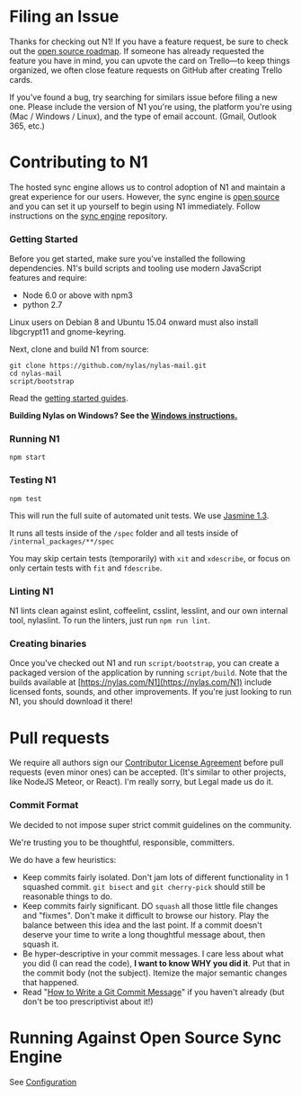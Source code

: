 # Filing an Issue

Thanks for checking out N1! If you have a feature request, be sure to check out the [open source roadmap](http://trello.com/b/hxsqB6vx/n1-open-source-roadmap). If someone has already requested
the feature you have in mind, you can upvote the card on Trello—to keep things organized, we
often close feature requests on GitHub after creating Trello cards.

If you've found a bug, try searching for similars issue before filing a new one. Please include
the version of N1 you're using, the platform you're using (Mac / Windows / Linux), and the
type of email account. (Gmail, Outlook 365, etc.)

# Contributing to N1

The hosted sync engine allows us to control adoption of N1 and maintain a great
experience for our users. However, the sync engine is
[open source](https://github.com/nylas/sync-engine) and you can set it
up yourself to begin using N1 immediately. Follow instructions on the [sync
engine](https://github.com/nylas/sync-engine) repository.

### Getting Started

Before you get started, make sure you've installed the following dependencies.
N1's build scripts and tooling use modern JavaScript features and require:

 - Node 6.0 or above with npm3
 - python 2.7

Linux users on Debian 8 and Ubuntu 15.04 onward must also install libgcrypt11
and gnome-keyring.

Next, clone and build N1 from source:

    git clone https://github.com/nylas/nylas-mail.git
    cd nylas-mail
    script/bootstrap

Read the [getting started guides](https://nylas.github.io/N1/getting-started/).

**Building Nylas on Windows? See the [Windows instructions.](https://github.com/nylas/nylas-mail/blob/master/docs/Windows.md)**

### Running N1

    npm start

### Testing N1

    npm test

This will run the full suite of automated unit tests. We use [Jasmine 1.3](http://jasmine.github.io/1.3/introduction.html).

It runs all tests inside of the `/spec` folder and all tests inside of
`/internal_packages/**/spec`

You may skip certain tests (temporarily) with `xit` and `xdescribe`, or focus on only certain tests with `fit` and `fdescribe`.

### Linting N1

N1 lints clean against eslint, coffeelint, csslint, lesslint, and our own internal
tool, nylaslint. To run the linters, just run `npm run lint`.

### Creating binaries

Once you've checked out N1 and run `script/bootstrap`, you can create a packaged
version of the application by running `script/build`. Note that the builds
available at [https://nylas.com/N1](https://nylas.com/N1) include licensed
fonts, sounds, and other improvements. If you're just looking to run N1, you
should download it there!


# Pull requests

We require all authors sign our [Contributor License
Agreement](https://www.nylas.com/cla.html) before pull requests (even
minor ones) can be accepted. (It's similar to other projects, like NodeJS
Meteor, or React). I'm really sorry, but Legal made us do it.

### Commit Format

We decided to not impose super strict commit guidelines on the community.

We're trusting you to be thoughtful, responsible, committers.

We do have a few heuristics:

- Keep commits fairly isolated. Don't jam lots of different functionality
  in 1 squashed commit. `git bisect` and `git cherry-pick` should still be
  reasonable things to do.
- Keep commits fairly significant. DO `squash` all those little file
  changes and "fixmes". Don't make it difficult to browse our history.
  Play the balance between this idea and the last point. If a commit
  doesn't deserve your time to write a long thoughtful message about, then
  squash it.
- Be hyper-descriptive in your commit messages. I care less about what
  you did (I can read the code), **I want to know WHY you did it**. Put
  that in the commit body (not the subject). Itemize the major semantic
  changes that happened.
- Read "[How to Write a Git Commit Message](http://chris.beams.io/posts/git-commit/)" if you haven't already (but don't be too prescriptivist about it!)

# Running Against Open Source Sync Engine

See [Configuration](https://github.com/nylas/nylas-mail/blob/master/CONFIGURATION.md)
